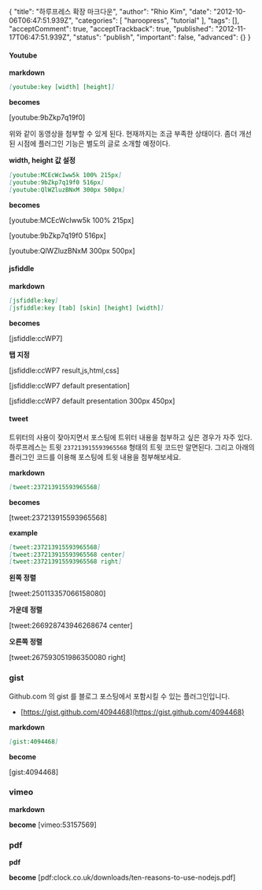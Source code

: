 {
    "title": "하루프레스 확장 마크다운",
    "author": "Rhio Kim",
    "date": "2012-10-06T06:47:51.939Z",
    "categories": [
        "haroopress",
        "tutorial"
    ],
    "tags": [],
    "acceptComment": true,
    "acceptTrackback": true,
    "published": "2012-11-17T06:47:51.939Z",
    "status": "publish",
    "important": false,
    "advanced": {}
}

#### Youtube

**markdown**
```markdown
[youtube:key [width] [height]]
```

**becomes**

[youtube:9bZkp7q19f0]

위와 같이 동영상을 첨부할 수 있게 된다. 현재까지는 조금 부족한 상태이다. 좀더 개선된 시점에 플러그인 기능은 별도의 글로 소개할 예정이다.

**width, height 값 설정**

```markdown
[youtube:MCEcWcIww5k 100% 215px]
[youtube:9bZkp7q19f0 516px]
[youtube:QlWZluzBNxM 300px 500px]
 ```

**becomes**

[youtube:MCEcWcIww5k 100% 215px]

[youtube:9bZkp7q19f0 516px]

[youtube:QlWZluzBNxM 300px 500px]
 
#### jsfiddle

**markdown**

```markdown
[jsfiddle:key]
[jsfiddle:key [tab] [skin] [height] [width]]
```

**becomes**

[jsfiddle:ccWP7]

**탭 지정**

[jsfiddle:ccWP7 result,js,html,css]

[jsfiddle:ccWP7 default presentation]

[jsfiddle:ccWP7 default presentation 300px 450px]

#### tweet

트위터의 사용이 잦아지면서 포스팅에 트위터 내용을 첨부하고 싶은 경우가 자주 있다.  하루프레스는 트윗 `237213915593965568` 형태의 트윗 코드만 알면된다. 
그리고 아래의 플러그인 코드를 이용해 포스팅에 트윗 내용을 첨부해보세요.

**markdown**

```markdown
[tweet:237213915593965568]
````

**becomes**

[tweet:237213915593965568]

**example**

```markdown
[tweet:237213915593965568]
[tweet:237213915593965568 center]
[tweet:237213915593965568 right]
```

**왼쪽 정렬**

[tweet:250113357066158080]

**가운데 정렬**

[tweet:266928743946268674 center]

**오른쪽 정렬**

[tweet:267593051986350080 right]

### gist
Github.com 의 gist 를 블로그 포스팅에서 포함시킬 수 있는 플러그인입니다.
* [https://gist.github.com/4094468](https://gist.github.com/4094468)

**markdown**

```markdown
[gist:4094468]
```

**become**

[gist:4094468]

### vimeo

**markdown**

**become**
[vimeo:53157569]

### pdf

**pdf**

**become**
[pdf:clock.co.uk/downloads/ten-reasons-to-use-nodejs.pdf]